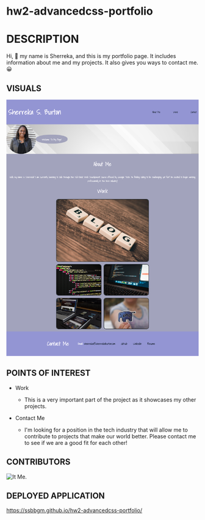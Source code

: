 # hw2-advancedcss-portfolio

# DESCRIPTION

 Hi, 👋 my name is Sherreka, and this is my portfolio page. It includes information about me and my projects. It also gives you ways to contact me. 😀

## VISUALS


![This is a screenshot of the project.](./assets/images/updatedscreenshot.png)


## POINTS OF INTEREST

* Work 
    * This is a very important part of the project as it showcases my other projects.

* Contact Me
    * I'm looking for a position in the tech industry that will allow me to contribute to projects that make our world better. Please contact me to see if we are a good fit for each other!

## CONTRIBUTORS

![It Me.](https://media.giphy.com/media/5ByDpcirAHz8RQaumf/giphy-downsized-large.gif) 

## DEPLOYED APPLICATION

 https://ssbbgm.github.io/hw2-advancedcss-portfolio/